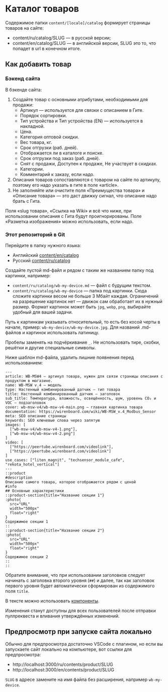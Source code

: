 # Каталог товаров

Содержимое папки `content/[locale]/catalog` формирует страницы товаров на сайте:
* content/ru/catalog/SLUG — в русской версии;
* content/en/catalog/SLUG — в английской версии, SLUG это то, что попадет в url в конечном итоге.

## Как добавить товар

### Бэкенд сайта
В бэкенде сайта:
1. Создайте товар с основными атрибутами, необходимыми для продажи:
    * Артикул — используется для связки с описанием в Гите.
    * Порядок сортировки.
    * Тип устройства и Тип устройства (EN) — используется в накладной.
    * Цена.
    * Категория оптовой скидки.
    * Вес товара, кг.
    * Срок отгрузки (раб. дней).
    * Отображается ли в каталоге и поиске.
    * Срок отгрузки под заказ (раб. дней).
    * Снят с продажи, Доступен к продаже, Не участвует в скидках.
    * Категории.
    * Комментарий к заказу, если надо.
3. Описания товаров сопоставляются с товаром на сайте по артикулу, поэтому его надо указать в гите в поле «article».
4. Не заполняйте или очистите поля «Преимущества товара» и «Описание товара» — это даст движку сигнал, что описание надо брать с Гита.

Поля «slug товара», «Ссылка на Wiki» и всё что ниже, при использовании описания с Гита будут проигнорированы. Поле «Разметка изображения» можно использовать, если надо.

### Этот репозиторий в Git
Перейдите в папку нужного языка:
* Английский [content/en/catalog](/content/en/catalog)
* Русский [content/ru/catalog](/content/ru/catalog)

Создайте пустой md-файл и рядом с таким же названием папку под картинки, например:
* `content/ru/catalog/wb-my-device.md` — файл с будущим текстом.
* `content/ru/catalog/wb-my-device` — папка под картинки. Сюда сложите картинки весом не больше 3 Мбайт каждая. Ограничений на разрешение картинок нет — движок сам обработает их в нужный размер. Формат картинок может быть `jpg`, `webp`, `png`, выбирайте удобный для вашей задачи.

Путь к картинкам указывать относительный, то есть без косой черты в начале, пример: `wb-my-device/wb-my-device.jpg`.
Для названий .md-файлов и картинок использовать латиницу.

Пробелы заменять на подчёркивание `_`. Не использовать тире, скобки, решётки и другие специальные символы.


Ниже шаблон md-файла, удалить лишние появнения перед использованием:
```
---
article: WB-MSW4 — артикул товара, нужен для связи страницы описания с продуктом в магазине.
name: WB-MSW v.4 — модель
type: Настенный комбинированный датчик — тип товара
title: Настенный комбинированный датчик — заголовок
sub_title: Температура, влажность, освещённость, шум, уровень CO₂ и VOC — подзаголовок
cover: wb-msw-v4/wb-msw-v4-main.png — главная картинка товара
documentation: https://wirenboard.com/wiki/WB-MSW_v.4_Modbus_Sensor
meta: SEO описание страницы
keywords: SEO ключевые слова через запятую
images: [
  ["wb-msw-v4/wb-msw-v4-1.png"],
  ["wb-msw-v4/wb-msw-v4-2.png"]
]
video: [
  ["https://peertube.wirenboard.com/videolink"],
  ["https://peertube.wirenboard.com/videolink"]
]
use_cases: ["liten_magnit", "techsensor_module_cafe", "rekota_hotel_vertical"]
---
::product
#description
Описание самого товара, которое отображается рядом с ценой
#info
## Основные характеристики
::product-section{title="Название секции 1"}
:photo{
  src="URL"
  width="500px"
  float="right"
}
Содержимое секции 1
::
::product-section{title="Название секции 2"}
:photo{
  src="URL"
  width="500px"
  float="right"
}
Содержимое секции 2
::
::
```
Обратите внимание, что при использовании заголовков следует начинать с заголовка второго уровня (`##`) и далее, так как заголовок первого уровня будет автоматически сформирован из содержимого поля `title`.

В тексте можно использовать [компоненты](./components.md).

Изменения станут доступны для всех пользователей после отправки пуллреквеста и вливания утверждённых изменений.


## Предпросмотр при запуске сайта локально

Обычно для предпросмотра достаточно VSCode с плагином, но если вы запускаете сайт локально на компьютере, вот ссылки для предпросмотра: 
- http://localhost:3000/ru/contents/product/SLUG
- http://localhost:3000/en/contents/product/SLUG

`SLUG` в адресе замените на имя файла без расширения, например `wb-my-device`.
